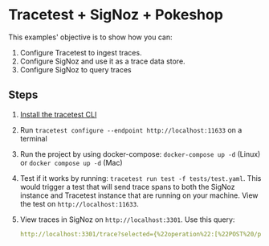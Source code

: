 # Tracetest + SigNoz + Pokeshop

<!-- > [Read the detailed recipe for setting up Tracetest + SigNoz + Pokeshop in our documentation.]() -->

This examples' objective is to show how you can:

1. Configure Tracetest to ingest traces.
2. Configure SigNoz and use it as a trace data store.
3. Configure SigNoz to query traces

## Steps

1. [Install the tracetest CLI](https://docs.tracetest.io/installing/)
2. Run `tracetest configure --endpoint http://localhost:11633` on a terminal
3. Run the project by using docker-compose: `docker-compose up -d` (Linux) or `docker compose up -d` (Mac)
4. Test if it works by running: `tracetest run test -f tests/test.yaml`. This would trigger a test that will send trace spans to both the SigNoz instance and Tracetest instance that are running on your machine. View the test on `http://localhost:11633`.
5. View traces in SigNoz on `http://localhost:3301`. Use this query:

    ```yaml
    http://localhost:3301/trace?selected={%22operation%22:[%22POST%20/pokemon/import%22]}&filterToFetchData=[%22duration%22,%22status%22,%22serviceName%22,%22operation%22]&spanAggregateCurrentPage=1&selectedTags=[]&&isFilterExclude={%22operation%22:false}&userSelectedFilter={%22serviceName%22:[%22pokeshop%22,%22tracetest%22],%22status%22:[%22error%22,%22ok%22],%22operation%22:[%22POST%20/pokemon/import%22]}&spanAggregateCurrentPage=1&spanAggregateOrder=&spanAggregateCurrentPageSize=10&spanAggregateOrderParam=
    ```
